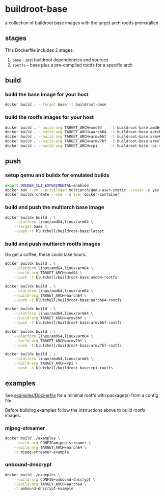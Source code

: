 # buildroot-base

a collection of buildroot base images with the target arch rootfs preinstalled

## stages

This Dockerfile includes 2 stages:

1. `base` - just buildroot dependencies and sources
2. `rootfs` - base plus a pre-compiled rootfs for a specific arch

## build

### build the base image for your host

```bash
docker build . --target base -t buildroot-base
```

### build the rootfs images for your host

```bash
docker build . --build-arg TARGET_ARCH=amd64    -t buildroot-base:amd64-rootfs
docker build . --build-arg TARGET_ARCH=aarch64  -t buildroot-base:aarch64-rootfs
docker build . --build-arg TARGET_ARCH=armv6hf  -t buildroot-base:armv6hf-rootfs
docker build . --build-arg TARGET_ARCH=armv7hf  -t buildroot-base:armv7hf-rootfs
docker build . --build-arg TARGET_ARCH=rpi      -t buildroot-base:rpi-rootfs
```

## push

### setup qemu and buildx for emulated builds

```bash
export DOCKER_CLI_EXPERIMENTAL=enabled
docker run --rm --privileged multiarch/qemu-user-static --reset -p yes
docker buildx create --use --driver docker-container
```

### build and push the multiarch base image

```bash
docker buildx build . \
    --platform linux/amd64,linux/arm64 \
    --target base \
    --push -t klutchell/buildroot-base:latest
```

### build and push multiarch rootfs images

Go get a coffee, these could take hours.

```bash
docker buildx build . \
    --platform linux/amd64,linux/arm64 \
    --build-arg TARGET_ARCH=amd64 \
    --push -t klutchell/buildroot-base:amd64-rootfs

docker buildx build . \
    --platform linux/amd64,linux/arm64 \
    --build-arg TARGET_ARCH=aarch64 \
    --push -t klutchell/buildroot-base:aarch64-rootfs

docker buildx build . \
    --platform linux/amd64,linux/arm64 \
    --build-arg TARGET_ARCH=armv6hf \
    --push -t klutchell/buildroot-base:armv6hf-rootfs

docker buildx build . \
    --platform linux/amd64,linux/arm64 \
    --build-arg TARGET_ARCH=armv7hf \
    --push -t klutchell/buildroot-base:armv7hf-rootfs

docker buildx build . \
    --platform linux/amd64,linux/arm64 \
    --build-arg TARGET_ARCH=rpi \
    --push -t klutchell/buildroot-base:rpi-rootfs
```

## examples

See [examples/Dockerfile](./examples/Dockerfile) for a minimal rootfs with package(s)
from a config file.

Before building examples follow the instructions above to build rootfs images.

### mjpeg-streamer

```bash
docker build ./examples \
    --build-arg CONFIG=mjpeg-streamer \
    --build-arg TARGET_ARCH=aarch64 \
    -t mjpeg-streamer-example
```

### unbound-dnscrypt

```bash
docker build ./examples \
    --build-arg CONFIG=unbound-dnscrypt \
    --build-arg TARGET_ARCH=aarch64 \
    -t unbound-dnscrypt-example
```